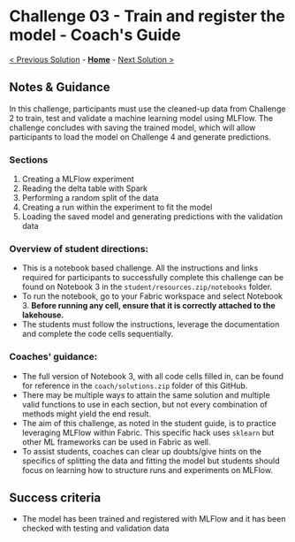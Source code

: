 # Challenge 03 - Train and register the model - Coach's Guide 

[< Previous Solution](./Solution-02.md) - **[Home](./README.md)** - [Next Solution >](./Solution-04.md)

## Notes & Guidance

In this challenge, participants must use the cleaned-up data from Challenge 2 to train, test and validate a machine learning model using MLFlow. The challenge concludes with saving the trained model, which will allow participants to load the model on Challenge 4 and generate predictions.

### Sections
1. Creating a MLFlow experiment
2. Reading the delta table with Spark
3. Performing a random split of the data
4. Creating a run within the experiment to fit the model
5. Loading the saved model and generating predictions with the validation data

### Overview of student directions:
- This is a notebook based challenge. All the instructions and links required for participants to successfully complete this challenge can be found on Notebook 3 in the `student/resources.zip/notebooks` folder.
- To run the notebook, go to your Fabric workspace and select Notebook 3. **Before running any cell, ensure that it is correctly attached to the lakehouse.**
- The students must follow the instructions, leverage the documentation and complete the code cells sequentially.

### Coaches' guidance:
- The full version of Notebook 3, with all code cells filled in, can be found for reference in the `coach/solutions.zip` folder of this GitHub.
- There may be multiple ways to attain the same solution and multiple valid functions to use in each section, but not every combination of methods might yield the end result.
- The aim of this challenge, as noted in the student guide, is to practice leveraging MLFlow within Fabric. This specific hack uses `sklearn` but other ML frameworks can be used in Fabric as well.
- To assist students, coaches can clear up doubts/give hints on the specifics of splitting the data and fitting the model but students should focus on learning how to structure runs and experiments on MLFlow.

## Success criteria
  - The model has been trained and registered with MLFlow and it has been checked with testing and validation data
